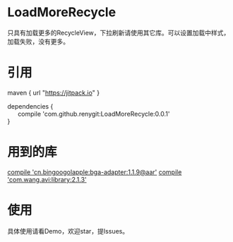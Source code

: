 # LoadMoreRecycle
只具有加载更多的RecycleView，下拉刷新请使用其它库。可以设置加载中样式，加载失败，没有更多。

引用
===========================
maven { url "https://jitpack.io" }
  
  dependencies {<br>
	        compile 'com.github.renygit:LoadMoreRecycle:0.0.1'<br>
	}<br>
  
用到的库
==========================
[compile 'cn.bingoogolapple:bga-adapter:1.1.9@aar'](https://github.com/bingoogolapple/BGAAdapter-Android)
[compile 'com.wang.avi:library:2.1.3'](https://github.com/81813780/AVLoadingIndicatorView)
  
使用
==========================
具体使用请看Demo，欢迎star，提Issues。<br>
